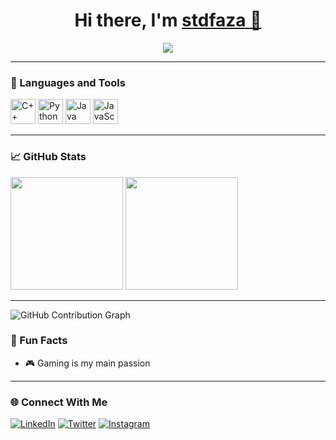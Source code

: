 <h1 align="center">Hi there, I'm <a href="https://github.com/stdfaza" target="_blank">stdfaza 👋</a></h1>

<p align="center">
  <img src="https://readme-typing-svg.herokuapp.com?font=Fira+Code&size=20&pause=1000&color=00FFB3&center=true&vCenter=true&width=440&lines=Welcome+to+my+GitHub!;I'm+a+passionate+developer;Love+to+code+and+collaborate" />
</p>

---

### 🧰 Languages and Tools

<p align="left">
  <img src="https://cdn.jsdelivr.net/gh/devicons/devicon/icons/cplusplus/cplusplus-original.svg" alt="C++" width="40" height="40" />
  <img src="https://cdn.jsdelivr.net/gh/devicons/devicon/icons/python/python-original.svg" alt="Python" width="40" height="40" />
  <img src="https://cdn.jsdelivr.net/gh/devicons/devicon/icons/java/java-original.svg" alt="Java" width="40" height="40" />
  <img src="https://cdn.jsdelivr.net/gh/devicons/devicon/icons/javascript/javascript-original.svg" alt="JavaScript" width="40" height="40" />
</p>


---

### 📈 GitHub Stats

<p>
  <img src="https://github-readme-stats.vercel.app/api?username=stdfaza&show_icons=true&theme=tokyonight" height="180"/>
  <img src="https://github-readme-stats.vercel.app/api/top-langs/?username=stdfaza&layout=compact&theme=tokyonight" height="180"/>
</p>

---

![GitHub Contribution Graph](https://activity-graph.herokuapp.com/graph?username=stdfaza&theme=react-dark)


### 🎯 Fun Facts

- 🎮 Gaming is my main passion

---

### 🌐 Connect With Me

[![LinkedIn](https://img.shields.io/badge/-LinkedIn-0077B5?style=for-the-badge&logo=linkedin&logoColor=white)](https://linkedin.com/in/yourprofile)
[![Twitter](https://img.shields.io/badge/-Twitter-1DA1F2?style=for-the-badge&logo=twitter&logoColor=white)](https://twitter.com/yourprofile)
[![Instagram](https://img.shields.io/badge/-Instagram-E4405F?style=for-the-badge&logo=instagram&logoColor=white)](https://instagram.com/yourprofile)
